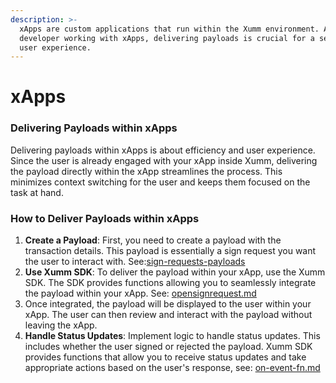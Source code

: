```yaml
---
description: >-
  xApps are custom applications that run within the Xumm environment. As a
  developer working with xApps, delivering payloads is crucial for a seamless
  user experience.
---
```


# xApps

### Delivering Payloads within xApps&#x20;

Delivering payloads within xApps is about efficiency and user experience. Since the user is already engaged with your xApp inside Xumm, delivering the payload directly within the xApp streamlines the process. This minimizes context switching for the user and keeps them focused on the task at hand.

### How to Deliver Payloads within xApps

1. **Create a Payload**: First, you need to create a payload with the transaction details. This payload is essentially a sign request you want the user to interact with. See:[sign-requests-payloads](../../../js-ts-sdk/examples-user-stories/sign-requests-payloads/ "mention")
2. **Use Xumm SDK**: To deliver the payload within your xApp, use the Xumm SDK. The SDK provides functions allowing you to seamlessly integrate the payload within your xApp. See: [opensignrequest.md](../../../js-ts-sdk/sdk-syntax/xumm.xapp/opensignrequest.md "mention")
3. Once integrated, the payload will be displayed to the user within your xApp. The user can then review and interact with the payload without leaving the xApp.
4. **Handle Status Updates**: Implement logic to handle status updates. This includes whether the user signed or rejected the payload. Xumm SDK provides functions that allow you to receive status updates and take appropriate actions based on the user's response, see: [on-event-fn.md](../../../js-ts-sdk/sdk-syntax/xumm.xapp/on-event-fn.md "mention")
